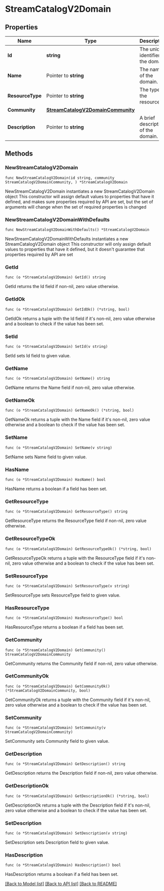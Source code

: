 # StreamCatalogV2Domain

## Properties

Name | Type | Description | Notes
------------ | ------------- | ------------- | -------------
**Id** | **string** | The unique identifier of the domain. | 
**Name** | Pointer to **string** | The name of the domain. | [optional] 
**ResourceType** | Pointer to **string** | The type of the resource | [optional] 
**Community** | [**StreamCatalogV2DomainCommunity**](StreamCatalogV2DomainCommunity.md) |  | 
**Description** | Pointer to **string** | A brief description of the domain. | [optional] 

## Methods

### NewStreamCatalogV2Domain

`func NewStreamCatalogV2Domain(id string, community StreamCatalogV2DomainCommunity, ) *StreamCatalogV2Domain`

NewStreamCatalogV2Domain instantiates a new StreamCatalogV2Domain object
This constructor will assign default values to properties that have it defined,
and makes sure properties required by API are set, but the set of arguments
will change when the set of required properties is changed

### NewStreamCatalogV2DomainWithDefaults

`func NewStreamCatalogV2DomainWithDefaults() *StreamCatalogV2Domain`

NewStreamCatalogV2DomainWithDefaults instantiates a new StreamCatalogV2Domain object
This constructor will only assign default values to properties that have it defined,
but it doesn't guarantee that properties required by API are set

### GetId

`func (o *StreamCatalogV2Domain) GetId() string`

GetId returns the Id field if non-nil, zero value otherwise.

### GetIdOk

`func (o *StreamCatalogV2Domain) GetIdOk() (*string, bool)`

GetIdOk returns a tuple with the Id field if it's non-nil, zero value otherwise
and a boolean to check if the value has been set.

### SetId

`func (o *StreamCatalogV2Domain) SetId(v string)`

SetId sets Id field to given value.


### GetName

`func (o *StreamCatalogV2Domain) GetName() string`

GetName returns the Name field if non-nil, zero value otherwise.

### GetNameOk

`func (o *StreamCatalogV2Domain) GetNameOk() (*string, bool)`

GetNameOk returns a tuple with the Name field if it's non-nil, zero value otherwise
and a boolean to check if the value has been set.

### SetName

`func (o *StreamCatalogV2Domain) SetName(v string)`

SetName sets Name field to given value.

### HasName

`func (o *StreamCatalogV2Domain) HasName() bool`

HasName returns a boolean if a field has been set.

### GetResourceType

`func (o *StreamCatalogV2Domain) GetResourceType() string`

GetResourceType returns the ResourceType field if non-nil, zero value otherwise.

### GetResourceTypeOk

`func (o *StreamCatalogV2Domain) GetResourceTypeOk() (*string, bool)`

GetResourceTypeOk returns a tuple with the ResourceType field if it's non-nil, zero value otherwise
and a boolean to check if the value has been set.

### SetResourceType

`func (o *StreamCatalogV2Domain) SetResourceType(v string)`

SetResourceType sets ResourceType field to given value.

### HasResourceType

`func (o *StreamCatalogV2Domain) HasResourceType() bool`

HasResourceType returns a boolean if a field has been set.

### GetCommunity

`func (o *StreamCatalogV2Domain) GetCommunity() StreamCatalogV2DomainCommunity`

GetCommunity returns the Community field if non-nil, zero value otherwise.

### GetCommunityOk

`func (o *StreamCatalogV2Domain) GetCommunityOk() (*StreamCatalogV2DomainCommunity, bool)`

GetCommunityOk returns a tuple with the Community field if it's non-nil, zero value otherwise
and a boolean to check if the value has been set.

### SetCommunity

`func (o *StreamCatalogV2Domain) SetCommunity(v StreamCatalogV2DomainCommunity)`

SetCommunity sets Community field to given value.


### GetDescription

`func (o *StreamCatalogV2Domain) GetDescription() string`

GetDescription returns the Description field if non-nil, zero value otherwise.

### GetDescriptionOk

`func (o *StreamCatalogV2Domain) GetDescriptionOk() (*string, bool)`

GetDescriptionOk returns a tuple with the Description field if it's non-nil, zero value otherwise
and a boolean to check if the value has been set.

### SetDescription

`func (o *StreamCatalogV2Domain) SetDescription(v string)`

SetDescription sets Description field to given value.

### HasDescription

`func (o *StreamCatalogV2Domain) HasDescription() bool`

HasDescription returns a boolean if a field has been set.


[[Back to Model list]](../README.md#documentation-for-models) [[Back to API list]](../README.md#documentation-for-api-endpoints) [[Back to README]](../README.md)


